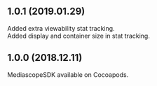 ## 1.0.1 (2019.01.29)

Added extra viewability stat tracking.  
Added display and container size in stat tracking.  

## 1.0.0 (2018.12.11)

MediascopeSDK available on Cocoapods.  
